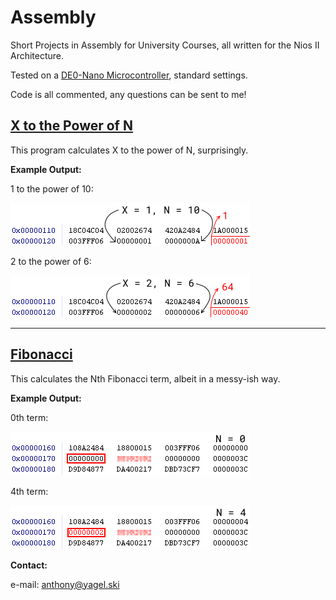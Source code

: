 # Assembly
Short Projects in Assembly for University Courses, all written for the Nios II Architecture.

Tested on a [DE0-Nano Microcontroller](https://www.terasic.com.tw/cgi-bin/page/archive.pl?Language=English&No=593), standard settings.

Code is all commented, any questions can be sent to me!

## [X to the Power of N](https://github.com/asyagelski/Assembly/tree/master/1_XpowN)

This program calculates X to the power of N, surprisingly.

**Example Output:**

1 to the power of 10:

![alt text](https://github.com/asyagelski/Assembly/blob/master/1_XpowN/1to10.png)

2 to the power of 6:

![alt text](https://github.com/asyagelski/Assembly/blob/master/1_XpowN/2to6.png)

---

## [Fibonacci](https://github.com/asyagelski/Assembly/tree/master/2_Fibonacci)

This calculates the Nth Fibonacci term, albeit in a messy-ish way.

**Example Output:**

0th term:

![alt text](https://github.com/asyagelski/Assembly/blob/master/2_Fibonacci/n0.png)

4th term:

![alt text](https://github.com/asyagelski/Assembly/blob/master/2_Fibonacci/n4.png)

**Contact:**

e-mail: anthony@yagel.ski
